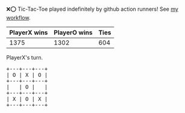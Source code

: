 :x::o: Tic-Tac-Toe played indefinitely by github action runners! See [my workflow](.github/workflows/play.yaml).

|PlayerX wins|PlayerO wins|Ties|
|-|-|-|
|1375|1302|604|

PlayerX's turn.

<pre>
+---+---+---+
| O | X | O |
+---+---+---+
|   | O |   |
+---+---+---+
| X | O | X |
+---+---+---+
</pre>